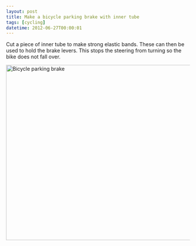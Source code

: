 ```yaml
---
layout: post
title: Make a bicycle parking brake with inner tube
tags: [cycling]
datetime: 2012-06-27T00:00:01
---
```


Cut a piece of inner tube to make strong elastic bands. These can then be
used to hold the brake levers. This stops the steering from turning so the
bike does not fall over.

<img src="https://farm9.staticflickr.com/8020/7454535600_ff5221bb02_z.jpg"
width="640" height="480" alt="Bicycle parking brake">
